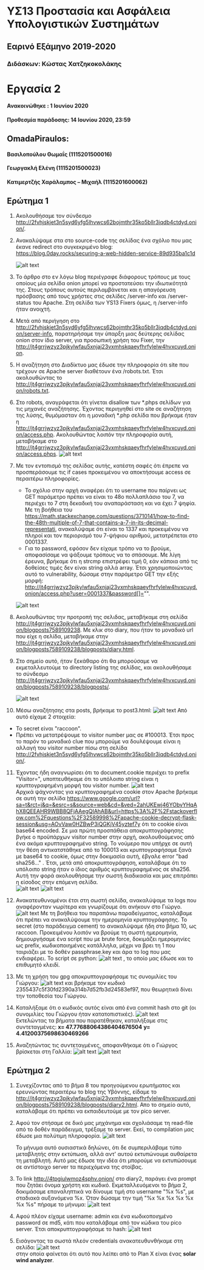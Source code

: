 # ΥΣ13 Προστασία και Ασφάλεια Υπολογιστικών Συστημάτων
## Εαρινό Εξάμηνο 2019-2020
### Διδάσκων: Κώστας Χατζηκοκολάκης
# Εργασία 2

#### Ανακοινώθηκε : 1 Ιουνίου 2020 
#### Προθεσμία παράδοσης: 14 Ιουνίου 2020, 23:59

## OmadaPiraulos:
#### Βασιλοπούλου Θωμαΐς (1115201500016)
#### Γεωργακλή Ελένη (1115201500023)
#### Κατιμερτζής Χαράλαμπος – Μιχαήλ (1115201600062)

## Ερώτημα 1

1. Ακολουθήσαμε τον σύνδεσμο http://2fvhjskjet3n5syd6yfg5lhvwcs62bojmthr35ko5bllr3iqdb4ctdyd.onion/.

2. Ανακαλύψαμε στα στο source-code της σελίδας ένα σχόλιο που μας έκανε redirect στο
   συγκεκριμένο blog: https://blog.0day.rocks/securing-a-web-hidden-service-89d935ba1c1d
   
   ![alt text](https://github.com/chatziko-ys13/2020-project-2-omadapiraulos/blob/master/screenshots/Screenshot_4.png)
   
3. Το άρθρο στο εν λόγω blog περιέγραφε διάφορους τρόπους με τους οποίους μία σελίδα onion μπορεί να προστατεύσει την ιδιωτικότητά της. Στους τρόπους αυτούς περιλαμβάνεται και η απαγόρευση πρόσβασης από τους χρήστες στις σελίδες /server-info και /server-status του Apache. Στη σελίδα των YS13 Fixers όμως, η /server-info ήταν ανοιχτή.

4. Μετά από περιήγηση στο http://2fvhjskjet3n5syd6yfg5lhvwcs62bojmthr35ko5bllr3iqdb4ctdyd.onion/server-info, παρατηρήσαμε την ύπαρξη μιας δεύτερης σελίδας onion στον ίδιο server, για προσωπική χρήση του Fixer, την http://jt4grrjwzyz3pjkylwfau5xnjaj23vxmhskqaeyfhrfylelw4hvxcuyd.onion.

5. Η αναζήτηση στο Διαδίκτυο μας έδωσε την πληροφορία ότι site που τρέχουν σε Apache server διαθέτουν ένα /robots.txt. Έτσι ακολουθώντας το http://jt4grrjwzyz3pjkylwfau5xnjaj23vxmhskqaeyfhrfylelw4hvxcuyd.onion/robots.txt.

6. Στο robots, αναγράφεται ότι γίνεται disallow των *.phps σελίδων για τις μηχανές αναζήτησης. Έχοντας περιηγηθεί στο site σε αναζήτηση της λύσης, θυμόμασταν ότι η μοναδική *.php σελίδα που βρήκαμε ήταν η http://jt4grrjwzyz3pjkylwfau5xnjaj23vxmhskqaeyfhrfylelw4hvxcuyd.onion/access.php. Ακολουθώντας λοιπόν την πληροφορία αυτή, μεταβήκαμε στο http://jt4grrjwzyz3pjkylwfau5xnjaj23vxmhskqaeyfhrfylelw4hvxcuyd.onion/access.phps. 
![alt text](https://github.com/chatziko-ys13/2020-project-2-omadapiraulos/blob/master/screenshots/Screenshot_5.png)

7. Με τον εντοπισμό της σελίδας αυτής, κατέστη σαφές ότι έπρεπε να προσπεράσουμε τις if cases προκειμένου να αποκτήσουμε access σε περαιτέρω πληροφορίες. 
   * Το σχόλιο στην αρχή αναφέρει ότι το username που παίρνει ως GET παράμετρο πρέπει να είναι το 48ο πολλαπλάσιο του 7, να περιέχει το 7 στη δεκαδική του αναπαράσταση και να έχει 7 ψηφία. Με τη βοήθεια του https://math.stackexchange.com/questions/3710141/how-to-find-the-48th-multiple-of-7-that-contains-a-7-in-its-decimal-representati, ανακαλύψαμε ότι είναι το 1337 και προκειμένου να πληροί και τον περιορισμό του 7-ψήφιου αριθμού, μετατρέπεται στο 0001337. 
   * Για το password, εφόσον δεν είχαμε τρόπο να το βρούμε, αποφασίσαμε να ψάξουμε τρόπους να το σπάσουμε. Με λίγη έρευνα, βρήκαμε ότι η 
strcmp επιστρέφει τιμή 0, εάν κάποια από τις δοθείσες τιμές δεν είναι string αλλά array. Έτσι χρησιμοποιώντας αυτό το vulnerability, δώσαμε στην παράμετρο GET την εξής μορφή:
http://jt4grrjwzyz3pjkylwfau5xnjaj23vxmhskqaeyfhrfylelw4hvxcuyd.onion/access.php?user=0001337&password[]="".

   ![alt text](https://github.com/chatziko-ys13/2020-project-2-omadapiraulos/blob/master/screenshots/Screenshot_6.png)

8. Ακολουθώντας την προτροπή της σελιδας, μεταβήκαμε στη σελίδα http://jt4grrjwzyz3pjkylwfau5xnjaj23vxmhskqaeyfhrfylelw4hvxcuyd.onion/blogposts7589109238. Με κλικ στο diary, που ήταν το μοναδικό url που είχε η σελίδα, μεταβήκαμε στην http://jt4grrjwzyz3pjkylwfau5xnjaj23vxmhskqaeyfhrfylelw4hvxcuyd.onion/blogposts7589109238/blogposts/diary.html. 

9. Στο σημείο αυτό, ήταν ξεκάθαρο ότι θα μπορούσαμε να εκμεταλλευτούμε το directory listing της σελίδας, και ακολουθήσαμε το σύνδεσμο http://jt4grrjwzyz3pjkylwfau5xnjaj23vxmhskqaeyfhrfylelw4hvxcuyd.onion/blogposts7589109238/blogposts/.

   ![alt text](https://github.com/chatziko-ys13/2020-project-2-omadapiraulos/blob/master/screenshots/Screenshot_7.png)

10. Μέσω αναζήτησης στα posts, βρήκαμε το post3.html:
   ![alt text](https://github.com/chatziko-ys13/2020-project-2-omadapiraulos/blob/master/screenshots/Screenshot_8.png)
   Από αυτό είχαμε 2 στοιχεία:
   * Το secret είναι "raccoon".
   * Πρέπει να μετατρέψουμε το visitor number μας σε #100013.
   Έτσι προς το παρόν το μοναδικό clue που μπορούμε να δουλέψουμε είναι η αλλαγή του visitor number πίσω στη σελίδα http://2fvhjskjet3n5syd6yfg5lhvwcs62bojmthr35ko5bllr3iqdb4ctdyd.onion/.
   
11. Έχοντας ήδη αναγνωρίσει ότι το document.cookie περιέχει το prefix "Visitor=", υποπτευθήκαμε ότι το υπόλοιπο string είναι η κρυπτογραφημένη μορφή του visitor number. 
   ![alt text](https://github.com/chatziko-ys13/2020-project-2-omadapiraulos/blob/master/screenshots/Screenshot_9.png) <br>
Αρχικά ψάχνοντας για κρυπτογραφημένα cookie στον Apache βρήκαμε σε αυτή την σελίδα https://www.google.com/url?sa=t&rct=j&q=&esrc=s&source=web&cd=&ved=2ahUKEwj46YObvYHqAhX8QEEAHR9WBB8QFjAAegQIAhAB&url=https%3A%2F%2Fstackoverflow.com%2Fquestions%2F32589998%2Fapache-cookie-decrypt-flask-session&usg=AOvVaw0HZBwP3iQGKjV45yztef7y ότι το cookie είναι base64 encoded. Σε μια πρώτη προσπάθεια αποκρυπτογράφησης βγήκε ο προϋπάρχων visitor number στην αρχή, ακολουθούμενος από ένα ακόμα κρυπτογραφημένο string. Το νούμερο που υπήρχε σε αυτή την θέση αντικατστάθηκε από το 100013 και κρυπτογραφήσαμε ξανά με base64 το cookie, όμως στην δοκιμασία αυτή, έβγαλε error "bad sha256..." . Έτσι, μετά από αποκρυπτογράφηση, καταλάβαμε ότι το υπόλοιπο string ήταν ο ίδιος αριθμός κρυπτογραφημένος σε sha256. Αυτή την φορά ακολουθήσαμε την σωστή διαδικασία και μας επιτράπει η είσοδος στην επόμενη σελίδα. <br>
   ![alt text](https://github.com/chatziko-ys13/2020-project-2-omadapiraulos/blob/master/screenshots/Screenshot_11.png)
   ![alt text](https://github.com/chatziko-ys13/2020-project-2-omadapiraulos/blob/master/screenshots/Screenshot_12.png)

12. Ανακατευθυνομένοι έτσι στη σωστή σελίδα, ανακαλύψαμε τα logs που αναφέρονταν νωρίτερα και γνωρίζουμε ότι ανήκουν στο Γιώργο. 
![alt text](https://github.com/chatziko-ys13/2020-project-2-omadapiraulos/blob/master/screenshots/Screenshot_13.png)
Με τη βοήθεια του παραπάνω παραδείγματος, καταλάβαμε ότι πρέπει να ανακαλύψουμε την ημερομηνία κρυπτογράφησης. Το secret (στο παράδειγμα cement) το ανακαλύψαμε ήδη στο βήμα 10, ως raccoon. Προκειμένου λοιπόν να βρούμε τη σωστή ημερομηνία, δημιουργήσαμε ένα script που με brute force, δοκιμάζει ημερομηνίες ως prefix, κωδικοποιημένες κατάλληλα, μέχρι να βρει τη 1 που ταιριάζει με το δοθέν passphrase.key και άρα το log που μας ενδιαφέρει. Το script σε python:
   ![alt text](https://github.com/chatziko-ys13/2020-project-2-omadapiraulos/blob/master/screenshots/Screenshot_14.png)
, το οποίο μας έδωσε και το επιθυμητό κλειδί. 

13. Με τη χρήση του gpg αποκρυπτογραφήσαμε τις συνομιλίες του Γιώργου:
![alt text](https://github.com/chatziko-ys13/2020-project-2-omadapiraulos/blob/master/screenshots/Screenshot_10.png)
και βρήκαμε τον κωδικό 2355437c5f30fd2390a314b7d52fb3d24583ef97, που θεωρητικά δίνει την τοποθεσία του Γιώργου.

14. Καταλήξαμε ότι ο κωδικός αυτός είναι από ένα commit hash στο git (οι συνομιλίες του Γιώργου ήταν κατατοπιστικές).
   ![alt text](https://github.com/chatziko-ys13/2020-project-2-omadapiraulos/blob/master/screenshots/Screenshot_15.png)<br>
   Εκτελώντας τα βήματα που παρατέθηκαν, καταλήξαμε στις συντεταγμένες:
   **x= 47.77688064386404676504**
   **y= 4.41200375698630469266**
   
15.  Αναζητώντας τις συντεταγμένες, αποφανθήκαμε ότι ο Γιώργος βρίσκεται στη Γαλλία:
   ![alt text](https://github.com/chatziko-ys13/2020-project-2-omadapiraulos/blob/master/screenshots/Screenshot_16.png)
   ![alt text](https://github.com/chatziko-ys13/2020-project-2-omadapiraulos/blob/master/screenshots/Screenshot_17.png)

   
   
## Ερώτημα 2

1. Συνεχίζοντας από το βήμα 8 του προηγούμενου ερωτήματος και ερευνώντας περαιτέρω το blog της Υβόννης, είδαμε το http://jt4grrjwzyz3pjkylwfau5xnjaj23vxmhskqaeyfhrfylelw4hvxcuyd.onion/blogposts7589109238/blogposts/diary2.html. Απο το σημείο αυτό, καταλάβαμε ότι πρέπει να εκπαιδευτούμε με τον pico server.

2. Αφού τον στήσαμε σε δικό μας μηχάνημα και σχολιάσαμε τη read-file από το δοθέν παράδειγμα, τρέξαμε το server. Εκεί, το compilation μας έδωσε μια πολύτιμη πληροφορία. 
   ![alt text](https://github.com/chatziko-ys13/2020-project-2-omadapiraulos/blob/master/screenshots/Screenshot_18.png)
   
   Το μήνυμα αυτό ουσιαστικά δηλώνει, ότι δε συμπεριλάβαμε τύπο μεταβλητής στην εκτύπωση, αλλά αντ' αυτού εκτυπώνουμε αυθαίρετα τη μεταβλητή. Αυτό μας έδωσε την ιδέα ότι μπορούμε να εκτυπώσουμε σε αντίστοιχο server τα περιεχόμενα της στοίβας.
   
3. Το link http://4tpgiulwmoz4sphv.onion/ στο diary2, παράγει ένα prompt που ζητάει όνομα χρήστη και κωδικό. Εκμεταλλευόμενοι το βήμα 2, δοκιμάσαμε επαναληπτικά να δίνουμε τιμή στο username "%x %s", με σταδιακά αυξανόμενα %x. Όταν δώσαμε την τιμή "%x %x %x %x %x %x %s" πήραμε το μήνυμα:
   ![alt text](https://github.com/chatziko-ys13/2020-project-2-omadapiraulos/blob/master/screenshots/Screenshot_19.png)

4. Αφού πλέον είχαμε username: admin και ένα κωδικοποιημένο password σε md5, κάτι που καταλάβαμε από τον κώδικα του pico server. Έτσι αποκρυπτογραφήσαμε το hash:
   ![alt text](https://github.com/chatziko-ys13/2020-project-2-omadapiraulos/blob/master/screenshots/Screenshot_20.png)
   
5. Εισάγοντας τα σωστά πλεόν credentials ανακατευθυνθήκαμε στη σελίδα:
   ![alt text](https://github.com/chatziko-ys13/2020-project-2-omadapiraulos/blob/master/screenshots/Screenshot_21.png)<br>
   στην οποία φαίνεται ότι αυτό που λείπει από το Plan X είναι ένας **solar wind analyzer**.


